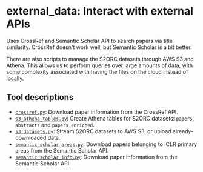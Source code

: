# external_data: Interact with external APIs

Uses CrossRef and Semantic Scholar API to search papers via title similarity. CrossRef
doesn't work well, but Semantic Scholar is a bit better.

There are also scripts to manage the S2ORC datasets through AWS S3 and Athena. This
allows us to perform queries over large amounts of data, with some complexity associated
with having the files on the cloud instead of locally.

## Tool descriptions

- [`crossref.py`](crossref.py): Download paper information from the CrossRef API.
- [`s3_athena_tables.py`](s3_athena_tables.py): Create Athena tables for S2ORC datasets:
  `papers`, `abstracts` and `papers_enriched`.
- [`s3_datasets.py`](s3_datasets.py): Stream S2ORC datasets to AWS S3, or upload
  already-downloaded data.
- [`semantic_scholar_areas.py`](semantic_scholar_areas.py): Download papers belonging to
  ICLR primary areas from the Semantic Scholar API.
- [`semantic_scholar_info.py`](semantic_scholar_info.py): Download paper information
  from the Semantic Scholar API.
